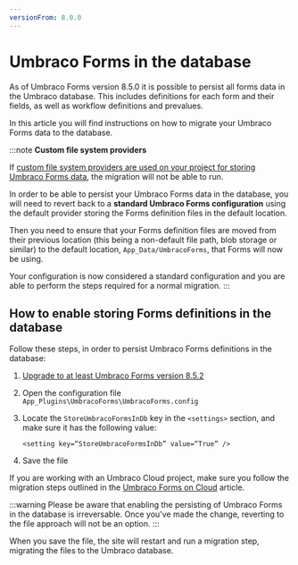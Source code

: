 ```yaml
---
versionFrom: 8.0.0
---
```


# Umbraco Forms in the database

As of Umbraco Forms version 8.5.0 it is possible to persist all forms data in the Umbraco database. This includes definitions for each form and their fields, as well as workflow definitions and prevalues.

In this article you will find instructions on how to migrate your Umbraco Forms data to the database.

:::note
**Custom file system providers**

If [custom file system providers are used on your project for storing Umbraco Forms data](../../../../Extending/FileSystemProviders/#custom-providers), the migration will not be able to run.

In order to be able to persist your Umbraco Forms data in the database, you will need to revert back to a **standard Umbraco Forms configuration** using the default provider storing the Forms definition files in the default location.

Then you need to ensure that your Forms definition files are moved from their previous location (this being a non-default file path, blob storage or similar) to the default location, `App_Data/UmbracoForms`, that Forms will now be using.

Your configuration is now considered a standard configuration and you are able to perform the steps required for a normal migration.
:::

## How to enable storing Forms definitions in the database

Follow these steps, in order to persist Umbraco Forms definitions in the database:

1. [Upgrade to at least Umbraco Forms version 8.5.2](../../Installation/ManualUpgrade.md)
2. Open the configuration file `App_Plugins\UmbracoForms\UmbracoForms.config`
3. Locate the `StoreUmbracoFormsInDb` key in the `<settings>` section, and make sure it has the following value:

    ```code
    <setting key=“StoreUmbracoFormsInDb” value=“True” />
    ```

4. Save the file

If you are working with an Umbraco Cloud project, make sure you follow the migration steps outlined in the [Umbraco Forms on Cloud](../../../../Umbraco-Cloud/Deployment/Umbraco-Forms-on-Cloud) article.

:::warning
Please be aware that enabling the persisting of Umbraco Forms in the database is irreversable. Once you've made the change, reverting to the file approach will not be an option.
:::

When you save the file, the site will restart and run a migration step, migrating the files to the Umbraco database.
